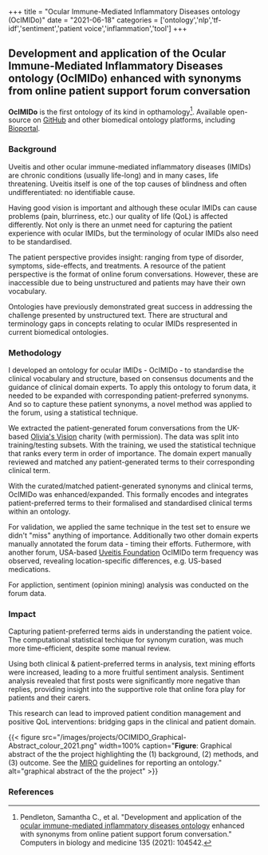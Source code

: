 +++
title = "Ocular Immune-Mediated Inflammatory Diseases ontology (OcIMIDo)"
date = "2021-06-18"
categories = ['ontology','nlp','tf-idf','sentiment','patient voice','inflammation','tool']
+++

## Development and application of the Ocular Immune-Mediated Inflammatory Diseases ontology (OcIMIDo) enhanced with synonyms from online patient support forum conversation

**OcIMIDo** is the first ontology of its kind in opthamology[^ocimido].
Available open-source on [GitHub](https://github.com/sap218/ocimido "github") and other biomedical ontology platforms, including [Bioportal](https://bioportal.bioontology.org/ontologies/OCIMIDO "bioportal").

### Background

Uveitis and other ocular immune-mediated inflammatory diseases (IMIDs) are chronic conditions (usually life-long) and in many cases, life threatening.
Uveitis itself is one of the top causes of blindness and often undifferentiated: no identifiable cause.

Having good vision is important and although these ocular IMIDs can cause problems (pain, blurriness, etc.) our quality of life (QoL) is affected differently.
Not only is there an unmet need for capturing the patient experience with ocular IMIDs, but the terminology of ocular IMIDs also need to be standardised.

The patient perspective provides insight: ranging from type of disorder, symptoms, side-effects, and treatments.
A resource of the patient perspective is the format of online forum conversations.
However, these are inaccessible due to being unstructured and patients may have their own vocabulary.

Ontologies have previously demonstrated great success in addressing the challenge presented by unstructured text.
There are structural and terminology gaps in concepts relating to ocular IMIDs respresented in current biomedical ontologies.

### Methodology

I developed an ontology for ocular IMIDs - OcIMIDo - to standardise the clinical vocabulary and structure, based on consensus documents and the guidance of clinical domain experts.
To apply this ontology to forum data, it needed to be expanded with corresponding patient-preferred synonyms.
And so to capture these patient synonyms, a novel method was applied to the forum, using a statistical technique.

We extracted the patient-generated forum conversations from the UK-based [Olivia's Vision](https://www.oliviasvision.org/ "olivias vision") charity (with permission).
The data was split into training/testing subsets. With the training, we used the statistical technique that ranks every term in order of importance.
The domain expert manually reviewed and matched any patient-generated terms to their corresponding clinical term.

With the curated/matched patient-generated synonyms and clinical terms, OcIMIDo was enhanced/expanded.
This formally encodes and integrates patient-preferred terms to their formalised and standardised clinical terms within an ontology.

For validation, we applied the same technique in the test set to ensure we didn't "miss" anything of importance.
Additionally two other domain experts manually annotated the forum data - timing their efforts.
Futhermore, with another forum, USA-based [Uveitis Foundation](https://uveitis.org/ "uveitis foundation") OcIMIDo term frequency was observed, revealing location-specific differences, e.g. US-based medications.

For appliction, sentiment (opinion mining) analysis was conducted on the forum data.

### Impact

Capturing patient-preferred terms aids in understanding the patient voice.
The computational statistical techique for synonym curation, was much more time-efficient, despite some manual review.

Using both clinical & patient-preferred terms in analysis, text mining efforts were increased, leading to a more fruitful sentiment analysis.
Sentiment analysis revealed that first posts were significantly more negative than replies, providing insight into the supportive role that online fora play for patients and their carers.

This research can lead to improved patient condition management and positive QoL interventions: bridging gaps in the clinical and patient domain.

{{< figure src="/images/projects/OCIMIDO_Graphical-Abstract_colour_2021.png" width=100% caption="**Figure**: Graphical abstract of the the project highlighting the (1) background, (2) methods, and (3) outcome. See the [MIRO](https://sap218.github.io/ocimido/MIRO 'miro') guidelines for reporting an ontology." alt="graphical abstract of the the project" >}}

### References

[^ocimido]: Pendleton, Samantha C., et al. "Development and application of the [ocular immune-mediated inflammatory diseases ontology](https://www.sciencedirect.com/science/article/pii/S001048252100336X "paper for ontology project") enhanced with synonyms from online patient support forum conversation." Computers in biology and medicine 135 (2021): 104542.
